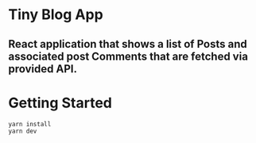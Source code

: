 # Tiny Blog App

## React application that shows a list of Posts and associated post Comments that are fetched via provided API.

# Getting Started

```bash
yarn install
yarn dev
```
